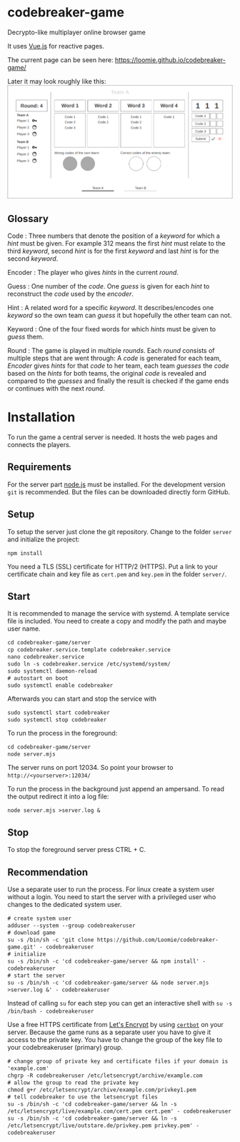 # codebreaker-game
Decrypto-like multiplayer online browser game

It uses [Vue.js](https://vuejs.org/) for reactive pages.

The current page can be seen here: https://loomie.github.io/codebreaker-game/

Later it may look roughly like this:
![mock of the ui](concepts/mock.png)

## Glossary

Code
: Three numbers that denote the position of a _keyword_ for which a _hint_ must be given. For example 312 means the first _hint_ must relate to the third _keyword_, second _hint_ is for the first _keyword_ and last _hint_ is for the second _keyword_.

Encoder
: The player who gives _hints_ in the current _round_.

Guess
: One number of the _code_. One _guess_ is given for each _hint_ to reconstruct the _code_ used by the _encoder_.

Hint
: A related word for a specific _keyword_. It describes/encodes one _keyword_ so the own team can _guess_ it but hopefully the other team can not.

Keyword
: One of the four fixed words for which _hints_ must be given to _guess_ them.

Round
: The game is played in multiple _rounds_. Each _round_ consists of multiple steps that are went through: A _code_ is generated for each team, _Encoder_ gives _hints_ for that _code_ to her team, each team _guesses_ the _code_ based on the _hints_ for both teams, the original _code_ is revealed and compared to the _guesses_ and finally the result is checked if the game ends or continues with the next _round_.

# Installation

To run the game a central server is needed. It hosts the web pages and connects the players.

## Requirements
For the server part [node.js](https://nodejs.org/) must be installed. For the development version `git` is recommended. But the files can be downloaded directly form GitHub.

## Setup
To setup the server just clone the git repository. Change to the folder `server` and initialize the project:

    npm install

You need a TLS (SSL) certificate for HTTP/2 (HTTPS). Put a link to your certificate chain and key file as `cert.pem` and `key.pem` in the folder `server/`.

## Start

It is recommended to manage the service with systemd. A template service file is included. You need to create a copy and modify the path and maybe user name.

    cd codebreaker-game/server
    cp codebreaker.service.template codebreaker.service
    nano codebreaker.service
    sudo ln -s codebreaker.service /etc/systemd/system/
    sudo systemctl daemon-reload
    # autostart on boot
    sudo systemctl enable codebreaker

Afterwards you can start and stop the service with

    sudo systemctl start codebreaker
    sudo systemctl stop codebreaker

To run the process in the foreground:

    cd codebreaker-game/server
    node server.mjs

The server runs on port 12034. So point your browser to `http://<yourserver>:12034/`

To run the process in the background just append an ampersand. To read the output redirect it into a log file:

    node server.mjs >server.log &

## Stop

To stop the foreground server press CTRL + C.

## Recommendation
Use a separate user to run the process. For linux create a system user without a login. You need to start the server with a privileged user who changes to the dedicated system user.

    # create system user
    adduser --system --group codebreakeruser
    # download game
    su -s /bin/sh -c 'git clone https://github.com/Loomie/codebreaker-game.git' - codebreakeruser
    # initialize
    su -s /bin/sh -c 'cd codebreaker-game/server && npm install' - codebreakeruser
    # start the server
    su -s /bin/sh -c 'cd codebreaker-game/server && node server.mjs >server.log &' - codebreakeruser

Instead of calling `su` for each step you can get an interactive shell with `su -s /bin/bash - codebreakeruser`

Use a free HTTPS certificate from [Let's Encrypt](https://letsencrypt.org/) by using [`certbot`](https://certbot.eff.org/) on your server. Because the game runs as a separate user you have to give it access to the private key. You have to change the group of the key file to your codebreakeruser (primary) group.

    # change group of private key and certificate files if your domain is 'example.com'
    chgrp -R codebreakeruser /etc/letsencrypt/archive/example.com
    # allow the group to read the private key
    chmod g+r /etc/letsencrypt/archive/example.com/privkey1.pem
    # tell codebreaker to use the letsencrypt files
    su -s /bin/sh -c 'cd codebreaker-game/server && ln -s /etc/letsencrypt/live/example.com/cert.pem cert.pem' - codebreakeruser
    su -s /bin/sh -c 'cd codebreaker-game/server && ln -s /etc/letsencrypt/live/outstare.de/privkey.pem privkey.pem' - codebreakeruser
